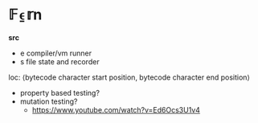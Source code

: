 # 𝔽⍷𝕣n

**src**
- e         compiler/vm runner
- s         file state and recorder

loc: ⟨bytecode character start position, bytecode character end position⟩


- property based testing?
- mutation testing?
    - https://www.youtube.com/watch?v=Ed6Ocs3U1v4

